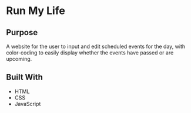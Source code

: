 # Run My Life

## Purpose
A website for the user to input and edit scheduled events for the day, with color-coding to easily display whether the events have passed or are upcoming.

## Built With
* HTML
* CSS
* JavaScript
